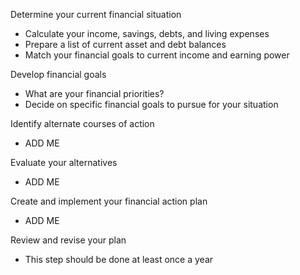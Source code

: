 Determine your current financial situation
- Calculate your income, savings, debts, and living expenses
- Prepare a list of current asset and debt balances
- Match your financial goals to current income and earning power

Develop financial goals
- What are your financial priorities?
- Decide on specific financial goals to pursue for your situation

Identify alternate courses of action
- ADD ME

Evaluate your alternatives
- ADD ME

Create and implement your financial action plan
- ADD ME

Review and revise your plan
- This step should be done at least once a year